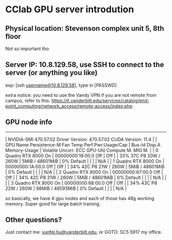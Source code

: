# CClab GPU server introdution


## Physical location: Stevenson complex unit 5, 8th floor
Not so important tho

## Server IP: 10.8.129.58, use SSH to connect to the server (or anything you like)
exp: [ssh username@10.8.129.58], type in [PASSWD]

extra notice: you need to use the Vandy VPN if you are not remote from campus, refer to this: https://it.vanderbilt.edu/services/catalog/end-point_computing/network_access/remote-access/index.php

## GPU node info

-------------------------------------------------------------------------------
| NVIDIA-SMI 470.57.02    Driver Version: 470.57.02    CUDA Version: 11.4     |
| GPU  Name        Persistence-M Fan  Temp  Perf  Pwr:Usage/Cap | Bus-Id        Disp.A Memory-Usage | Volatile Uncorr. ECC GPU-Util  Compute M. MIG M. |
|   0  Quadro RTX 8000     On   | 00000000:19:00.0 Off |                  Off |
| 33%   37C    P8    20W / 260W |      5MiB / 48601MiB |      0%      Default |
|                               |                      |                  N/A |
|   1  Quadro RTX 8000     On   | 00000000:1A:00.0 Off |                  Off |
| 34%   42C    P8    21W / 260W |      5MiB / 48601MiB |      0%      Default |
|                               |                      |                  N/A |
|   2  Quadro RTX 8000     On   | 00000000:67:00.0 Off |                  Off |
| 34%   42C    P8    31W / 260W |      5MiB / 48601MiB |      0%      Default |
|                               |                      |                  N/A |
|                                                                             |
|   3  Quadro RTX 8000     On   | 00000000:68:00.0 Off |                  Off |
| 34%   43C    P8    22W / 260W |     98MiB / 48593MiB |      0%      Default |
|                               |                      |                  N/A |

so basically, we have 4 gpu nodes and each of those has 48g working memory. Super good for large batch training.

## Other questions?

Just contact me: yunfei.hu@vanderbilt.edu, or GOTO: SC5 5917 my office. 

